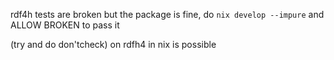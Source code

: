 rdf4h tests are broken but the package is fine, do `nix develop --impure` and ALLOW BROKEN to pass it


(try and do don'tcheck) on rdfh4 in nix is possible

